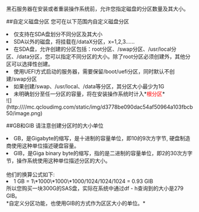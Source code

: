 黑石服务器在安装或者重装操作系统前，允许您指定磁盘的分区数量及其大小。

##自定义磁盘分区
您可在以下范围内自定义磁盘分区
<li>仅支持在SDA盘划分不同分区及其大小</li>
<li>SDA以外的磁盘，将挂载在/dataX分区，x=1,2,3......</li>
<li>在SDA盘，允许创建的分区包括：root分区、/swap分区、/usr/local分区、/data分区，您可以指定不同分区的大小。除了root分区必须创建外，其他分区可以选择性创建。</li>
<li>使用UEFI方式启动的服务器，需要保留/boot/uefi分区，同时默认不创建/swap分区</li>
<li>如果创建/swap、/usr/local、/data等分区，其分区大小最少为1G</li>
<li>未明确划分至任一分区的容量，将在安装操作系统时计入*<font color='red'>根分区</font>*</li>
![](http:////mc.qcloudimg.com/static/img/d3778be090dac54af50964a103fbcb50/image.png)

##GB和GIB
请注意创建分区时的大小单位</br>
<li>GB，是Gigabyte的缩写，是十进制的容量单位，即10的9次方字节, 硬盘制造商使用这种单位描述硬盘容量。</br></li>
<li>GIB，是Giga binary byte的缩写，指的是二进制的容量单位，即2的30次方字节，操作系统使用这种单位描述分区的大小。</li></br>
他们的换算公式如下:
<li>1 GB = 1\*1000\*1000\*1000/1024/1024/1024 = 0.93 GIB </li>
所以您购买一块300G的SAS盘，实际在系统中通过df - h查询到的大小是279 GIB。</br>
*自定义分区功能，也使用GIB的方式作为区区大小的单位。*